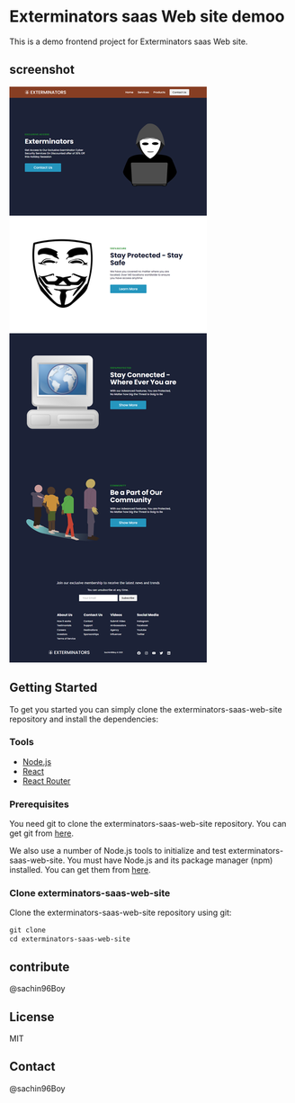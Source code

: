 # Exterminators saas Web site demoo

This is a demo frontend project for Exterminators saas Web site.

## screenshot

![screenshot](https://github.com/sachin96Boy/saas-web-react/blob/main/src/snaps/FireShot%20Capture%20043%20-%20React%20App%20-%20localhost.png)


## Getting Started

To get you started you can simply clone the exterminators-saas-web-site repository and install the dependencies:

### Tools

* [Node.js](https://nodejs.org/en/)
* [React](https://reactjs.org/)
* [React Router](https://reacttraining.com/react-router/)

### Prerequisites

You need git to clone the exterminators-saas-web-site repository. You can get git from [here](https://git-scm.com/).

We also use a number of Node.js tools to initialize and test exterminators-saas-web-site. You must have Node.js and its package manager (npm) installed. You can get them from [here](https://nodejs.org/en/).

### Clone exterminators-saas-web-site

Clone the exterminators-saas-web-site repository using git:

```
git clone
cd exterminators-saas-web-site
```

## contribute

@sachin96Boy

## License

MIT

## Contact

@sachin96Boy

